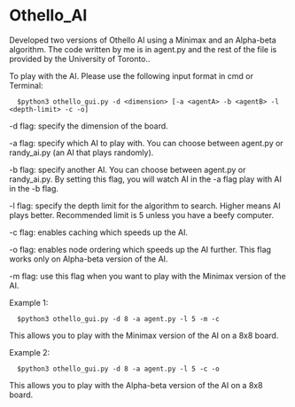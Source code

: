 # Othello_AI

Developed two versions of Othello AI using a Minimax and an Alpha-beta algorithm. The code written by me is in agent.py and the rest of the file is provided by the University of Toronto..

To play with the AI. Please use the following input format in cmd or Terminal:
```
  $python3 othello_gui.py -d <dimension> [-a <agentA> -b <agentB> -l <depth-limit> -c -o]
```
-d flag: specify the dimension of the board.
  
-a flag: specify which AI to play with. You can choose between agent.py or randy_ai.py (an AI that plays randomly).
 
-b flag: specify another AI. You can choose between agent.py or randy_ai.py. By setting this flag, you will watch AI in the -a flag play with AI in the -b flag.
 
-l flag: specify the depth limit for the algorithm to search. Higher means AI plays better. Recommended limit is 5 unless you have a beefy computer.

-c flag: enables caching which speeds up the AI.

-o flag: enables node ordering which speeds up the AI further. This flag works only on Alpha-beta version of the AI.
 
-m flag: use this flag when you want to play with the Minimax version of the AI.

Example 1:
```
  $python3 othello_gui.py -d 8 -a agent.py -l 5 -m -c
```
This allows you to play with the Minimax version of the AI on a 8x8 board.

Example 2:
```
  $python3 othello_gui.py -d 8 -a agent.py -l 5 -c -o
```
This allows you to play with the Alpha-beta version of the AI on a 8x8 board.
